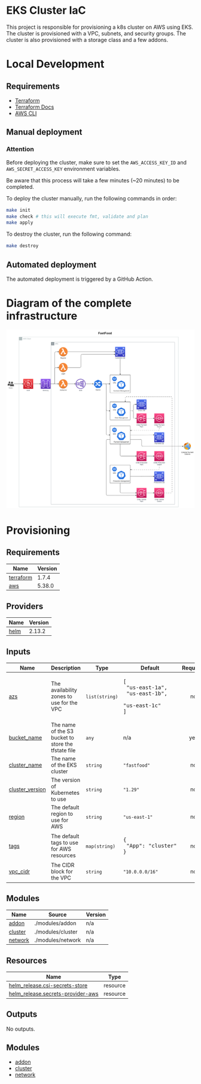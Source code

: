 # EKS Cluster IaC

This project is responsible for provisioning a k8s cluster on AWS using EKS. The cluster is provisioned with a VPC, subnets, and security groups. The cluster is also provisioned with a storage class and a few addons.

# Local Development

## Requirements

- [Terraform](https://www.terraform.io/downloads.html)
- [Terraform Docs](https://github.com/terraform-docs/terraform-docs)
- [AWS CLI](https://aws.amazon.com/cli/)

## Manual deployment

### Attention

Before deploying the cluster, make sure to set the `AWS_ACCESS_KEY_ID` and `AWS_SECRET_ACCESS_KEY` environment variables.

Be aware that this process will take a few minutes (~20 minutes) to be completed.

To deploy the cluster manually, run the following commands in order:

```bash
make init
make check # this will execute fmt, validate and plan
make apply
```

To destroy the cluster, run the following command:

```bash
make destroy
```

## Automated deployment

The automated deployment is triggered by a GitHub Action.

# Diagram of the complete infrastructure

![diagram](./docs/architecture.png)

# Provisioning
<!-- BEGIN_TF_DOCS -->

## Requirements

| Name | Version |
|------|---------|
| <a name="requirement_terraform"></a> [terraform](#requirement\_terraform) | 1.7.4 |
| <a name="requirement_aws"></a> [aws](#requirement\_aws) | 5.38.0 |
## Providers

| Name | Version |
|------|---------|
| <a name="provider_helm"></a> [helm](#provider\_helm) | 2.13.2 |
## Inputs

| Name | Description | Type | Default | Required |
|------|-------------|------|---------|:--------:|
| <a name="input_azs"></a> [azs](#input\_azs) | The availability zones to use for the VPC | `list(string)` | <pre>[<br>  "us-east-1a",<br>  "us-east-1b",<br>  "us-east-1c"<br>]</pre> | no |
| <a name="input_bucket_name"></a> [bucket\_name](#input\_bucket\_name) | The name of the S3 bucket to store the tfstate file | `any` | n/a | yes |
| <a name="input_cluster_name"></a> [cluster\_name](#input\_cluster\_name) | The name of the EKS cluster | `string` | `"fastfood"` | no |
| <a name="input_cluster_version"></a> [cluster\_version](#input\_cluster\_version) | The version of Kubernetes to use | `string` | `"1.29"` | no |
| <a name="input_region"></a> [region](#input\_region) | The default region to use for AWS | `string` | `"us-east-1"` | no |
| <a name="input_tags"></a> [tags](#input\_tags) | The default tags to use for AWS resources | `map(string)` | <pre>{<br>  "App": "cluster"<br>}</pre> | no |
| <a name="input_vpc_cidr"></a> [vpc\_cidr](#input\_vpc\_cidr) | The CIDR block for the VPC | `string` | `"10.0.0.0/16"` | no |
## Modules

| Name | Source | Version |
|------|--------|---------|
| <a name="module_addon"></a> [addon](#module\_addon) | ./modules/addon | n/a |
| <a name="module_cluster"></a> [cluster](#module\_cluster) | ./modules/cluster | n/a |
| <a name="module_network"></a> [network](#module\_network) | ./modules/network | n/a |
## Resources

| Name | Type |
|------|------|
| [helm_release.csi-secrets-store](https://registry.terraform.io/providers/hashicorp/helm/latest/docs/resources/release) | resource |
| [helm_release.secrets-provider-aws](https://registry.terraform.io/providers/hashicorp/helm/latest/docs/resources/release) | resource |
## Outputs

No outputs.
<!-- END_TF_DOCS -->

## Modules

- [addon](./docs/addon.md)
- [cluster](./docs/cluster.md)
- [network](./docs/network.md)